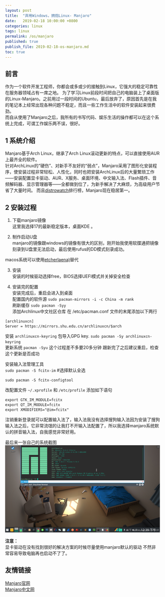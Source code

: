 ```yaml
---
layout: post
title:  "弃用Windows，拥抱Linux- Manjaro"
date:   2019-02-18 10:00:00 +0800
categories: linux
tags: linux
permalink: /os/manjaro
published: true
publish_file: 2019-02-18-os-manjaro.md
toc: true
---
```

## 前言

作为一个软件开发工程师，你都会或多或少的接触到Linux，它强大的稳定可靠性在服务器领域占有一席之地。
为了学习Linux前段时间把自己的电脑装上了桌面版的Linux-Manjaro。之前用过一段时间的Ubuntu，最后放弃了，原因首先是在我的笔记本上经常出现各种问题不稳定，而且一些工作生活中的软件安装起来很费劲。  
而自从使用了Manjaro之后，我所有的书写代码、娱乐生活的操作都可以在这个系统上完成，可谓工作娱乐两不误，很好。

## 1 系统介绍
Manjaro基于Arch Linux，继承了Arch Linux滚动更新的特点，可以直接使用AUR上最齐全的软件。  
针对ArchLinux的“硬伤”、对新手不友好的“弱点”，Manjaro采用了图形化安装程序，使安装过程非常轻松、人性化，同时也把安装ArchLinux后的大量繁琐工作——安装配置显卡驱动、AUR、X服务、桌面环境、中文输入法、Flash插件、音频解码器、显示管理器等——全都做到位了，为新手解决了大麻烦，为高级用户节省了大量时间。
而且[distrowatch](https://distrowatch.com)排行榜，Manjaro现在稳居第一。  

## 2 安装过程

1. 下载manjaro镜像  
这里我选择17的最新稳定版本，桌面KDE 。  

2. 制作启动U盘  
manjaro的镜像跟windows的镜像有很大的区别，刚开始我使用软牒通把镜像刻录到U盘里无法启动，最后使用rufus的DD模式刻录成功。  

macos系统可以使用[etcherlaena)](https://etcher.balena.io/)替代

3. 安装  
安装的时候驱动选择free，BIOS选择UEFI模式并关掉安全检查  

4. 安装完的配置  
安装完成后，重启会进入到桌面  
配置国内的软件源   `sudo pacman-mirrors -i -c China -m rank`  
刷新缓存          `sudo pacman -Syy`  
添加Archlinux中文社区仓库 在 /etc/pacman.conf 文件的末尾添加以下两行  

```
[archlinuxcn] 
Server = https://mirrors.shu.edu.cn/archlinuxcn/$arch
```

安装 `archlinuxcn-keyring` 包导入GPG key.   `sudo pacman -Sy archlinuxcn-keyring`    
更新系统 `pacman -Syu`  这个过程差不多要20多分钟 跟新完了之后建议重启，检查这个更新是否成功 

安装输入法管理工具   
`sudo pacman -S fcitx-im`  #选择默认全选   

```shell
sudo pacman -S fcitx-configtool
```

改配置文件 `~/.xprofile` 和 `/etc/profile` 添加如下语句
  
```
export GTK_IM_MODULE=fcitx
export QT_IM_MODULE=fcitx
export XMODIFIERS="@im=fcitx"
```

注销重新登录就可以配置输入法了，输入法我没有选择搜狗输入法因为安装了搜狗输入法之后，它非常流氓的让我打不开输入法配置了，所以我选择manjaro系统默认的拼音输入法，自我感觉非常好用。

 
最后来一张自己的系统截图  
![](/assets/notes/os/manjaro-01.png)

**注意：**  
显卡驱动在没有找到很好的解决方案的时候尽量使用manjaro默认的驱动 不然非常容易导致电脑再也启动不了了。

## 友情链接
[Manjaro官网](https://manjaro.org/)  
[Manjaro中文网](https://www.manjaro.cn/)